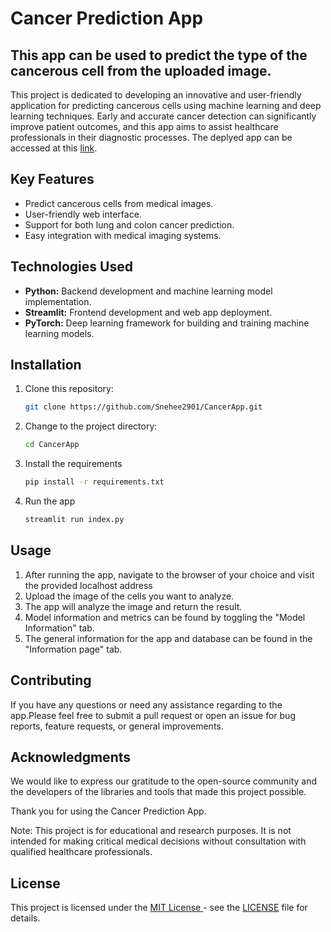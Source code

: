 # Cancer Prediction App

## This app can be used to predict the type of the cancerous cell from the uploaded image.

This project is dedicated to developing an innovative and user-friendly application for predicting cancerous cells using machine learning and deep learning techniques. Early and accurate cancer detection can significantly improve patient outcomes, and this app aims to assist healthcare professionals in their diagnostic processes. The deplyed app can be accessed at this <a href="https://cancerapp.streamlit.app/">link</a>.

## Key Features

- Predict cancerous cells from medical images.
- User-friendly web interface.
- Support for both lung and colon cancer prediction.
- Easy integration with medical imaging systems.

## Technologies Used

- **Python:** Backend development and machine learning model implementation.
- **Streamlit:** Frontend development and web app deployment.
- **PyTorch:** Deep learning framework for building and training machine learning models.

## Installation

1. Clone this repository:

   ```bash
   git clone https://github.com/Snehee2901/CancerApp.git
   ```

2. Change to the project directory:

   ```bash
   cd CancerApp
   ```

3. Install the requirements
   ```bash
   pip install -r requirements.txt
   ```
4. Run the app
   ```bash
   streamlit run index.py
   ```

## Usage

1. After running the app, navigate to the browser of your choice and visit the provided localhost address
2. Upload the image of the cells you want to analyze.
3. The app will analyze the image and return the result.
4. Model information and metrics can be found by toggling the "Model Information" tab.
5. The general information for the app and database can be found in the "Information page" tab.

## Contributing

If you have any questions or need any assistance regarding to the app.Please feel free to submit a pull request or open an issue for bug reports, feature requests, or general improvements.

## Acknowledgments

We would like to express our gratitude to the open-source community and the developers of the libraries and tools that made this project possible.

Thank you for using the Cancer Prediction App.

Note: This project is for educational and research purposes. It is not intended for making critical medical decisions without consultation with qualified healthcare professionals.

## License

This project is licensed under the <a href="https://github.com/Snehee2901/CancerApp/blob/main/LICENSE">MIT License </a>- see the <a href="https://github.com/Snehee2901/CancerApp/blob/main/LICENSE">LICENSE</a> file for details.
